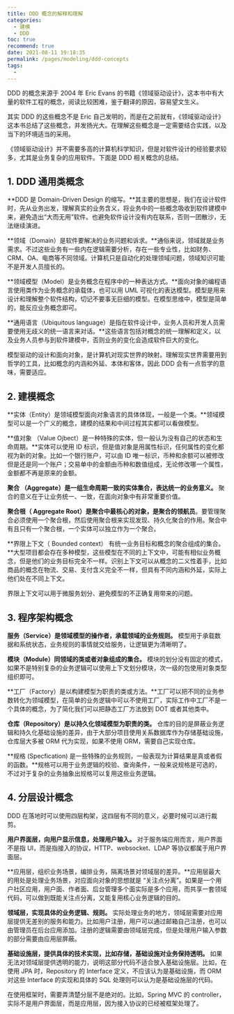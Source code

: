 ```yaml
---
title: DDD 概念的解释和理解
categories: 
  - 建模
  - DDD
toc: true
recommend: true
date: 2021-08-11 19:18:35
permalink: /pages/modeling/ddd-concepts
tags: 
  - 
---
```


DDD 的概念来源于 2004 年 Eric Evans 的书籍《领域驱动设计》，这本书中有大量的软件工程的概念，阅读比较困难，鉴于翻译的原因，容易望文生义。

其实 DDD 的这些概念不是 Eric 自己发明的，而是在之前就有，《领域驱动设计》这本书总结了这些概念，并发扬光大。在理解这些概念是一定需要结合实践，以及当下的环境适当的采用。

《领域驱动设计》并不需要多高的计算机科学知识，但是对软件设计的经验要求较多，尤其是业务复杂的应用软件。下面是 DDD 相关概念的总结。



## 1. DDD 通用类概念

**DDD 是 Domain-Driven Design 的缩写。**其主要的思想是，我们在设计软件时，先从业务出发，理解真实的业务含义，将业务中的一些概念吸收到软件建模中来，避免造出“大而无用”软件。也避免软件设计没有内在联系，否则一团散沙，无法继续演进。



**领域（Domain）是软件要解决的业务问题和诉求。**通俗来说，领域就是业务需求。不过这些业务有一些内在逻辑需要分析，存在一些专业性，比如财务、CRM、OA、电商等不同领域。计算机只是自动化的处理领域问题，领域知识可能不是开发人员擅长的。



**领域模型（Model）是业务概念在程序中的一种表达方式。**面向对象的编程语言使用类作为业务概念的承载体，也可以用 UML 可视化的表达模型。模型是用来设计和理解整个软件结构，切记不要事无巨细的模型。在模型思维中，模型是简单的，能反应业务概念即可。



**通用语言（Ubiquitous language）是指在软件设计中，业务人员和开发人员需要使用无歧义的统一语言来对话。**这些语言包括对概念的统一理解和定义，以及业务人员参与到软件建模中，否则业务的变化会造成软件巨大的变化。



模型驱动的设计和面向对象，是计算机对现实世界的映射。理解现实世界需要用到哲学的工具，比如概念的内涵和外延、本体和客体，因此 DDD 会有一点哲学的意味，需要适应。

## 2. 建模概念

**实体（Entity）是领域模型面向对象语言的具体体现，一般是一个类。**领域模型可以是一个广义的概念，建模的结果和中间过程其实都可以看做模型。



**值对象 （Value Ojbect）是一种特殊的实体，但一般认为没有自己的状态和生命周期。**实体可以使用 ID 标识，但是值对象是用属性标识，任何属性的变化都视为新的对象。比如一个银行账户，可以由 ID 唯一标识，币种和余额可以被修改但是还是同一个账户；交易单中的金额由币种和数值组成，无论修改哪一个属性，金额都不再是原来的金额。



**聚合 （Aggregate）是一组生命周期一致的实体集合，表达统一的业务意义。** 聚合的意义在于让业务统一、一致，在面向对象中有非常重要价值。



**聚合根（ Aggregate Root）是聚合中最核心的对象，是聚合的领航员**。要管理聚合必须使用一个聚合根，然后使用聚合根来实现发现、持久化聚合的作用。聚合中有且只有一个聚合根，一个实体可以独立作为一个聚合。



**界限上下文（ Bounded context） 有统一业务目标和概念的聚合组成的集合。**大型项目都会存在多种模型，这些模型在不同的上下文中，可能有相似业务概念，但是他们的业务目标完全不一样。识别上下文可以从概念的二义性着手，比如商品的概念在物流、交易、支付含义完全不一样，但具有不同内涵和外延，实际上他们处在不同上下文。

界限上下文可以用于微服务划分、避免模型的不正确复用带来的问题。



## 3. 程序架构概念

**服务（Service）是领域模型的操作者，承载领域的业务规则。** 模型用于承载数据和系统状态，业务规则的事情就交给服务，让逻辑更为清晰明了。



**模块（Module）同领域的类或者对象组成的集合。** 模块的划分没有固定的模式，如果不是特别复杂的业务逻辑可以使用上下文划分模块，次一级的包使用对象类型组织即可。



**工厂（Factory）是以构建模型为职责的类或方法。**工厂可以把不同的业务参数转化为领域模型，在简单的业务逻辑中可以不使用工厂，实际工作中工厂不是一个具体的概念，为了简化我们可以把静态工厂方法放到 DOT 或者其他类中。



**仓库（Repository）是以持久化领域模型为职责的类。** 仓库的目的是屏蔽业务逻辑和持久化基础设施的差异，由于大部分项目使用关系数据库作为存储基础设施，仓库层大多被 ORM 代为实现，如果不使用 ORM，需要自己实现仓库。



**规格 (Specfication) 是一些特殊的业务规则，一般表现为计算结果是真或者假的函数。**规格可以用于业务逻辑的校验、查询条件，一般来说规格是可选的，不过对于复杂的业务抽象出规格可以复用这些业务逻辑。



## 4. 分层设计概念

DDD 在落地时可以使用四层构架，这四层有不同的意义，必要时候可以进行裁剪。



**用户界面层，向用户显示信息，处理用户输入。** 对于服务端应用而言，用户界面不是指 UI，而是指接入的协议，HTTP、websocket、LDAP 等协议都属于用户界面层。



**应用层，组织业务场景，编排业务，隔离场景对领域层的差异。**应用层最大的用处是处理业务场景，对应面向对象的思想就是 “关注点分离”。如果是一个用户社区应用，用户面、作者面、后台管理多个面实际是多个应用，而共享一套领域代码，可以做到既能关注点分离，又能复用核心业务逻辑的目的。



**领域层，实现具体的业务逻辑、规则。** 实际处理业务的地方，领域层需要对应用层提供无差别的服务和能力。比如用户注册，用户可以通过邮箱自己注册，也可以由管理员在后台应用添加。注册的逻辑需要由领域层完成，但是处理用户输入参数的部分需要由应用层屏蔽。



**基础设施层，提供具体的技术实现，比如存储，基础设施对业务保持透明。** 如果无法对领域层提供透明的能力，说明这部分代码不适合放入基础设施层。比如，在使用 JPA 时，Repository 的 Interface 定义，不应该认为是基础设施，而 ORM 对这些 Interface 的实现和具体的 SQL 处理则可以认为是基础设施层的代码。



在使用框架时，需要弄清楚分层不是绝对的。比如，Spring MVC 的 controller，实际不是用户界面层，而是应用层，因为接入协议的已经被框架处理了。
